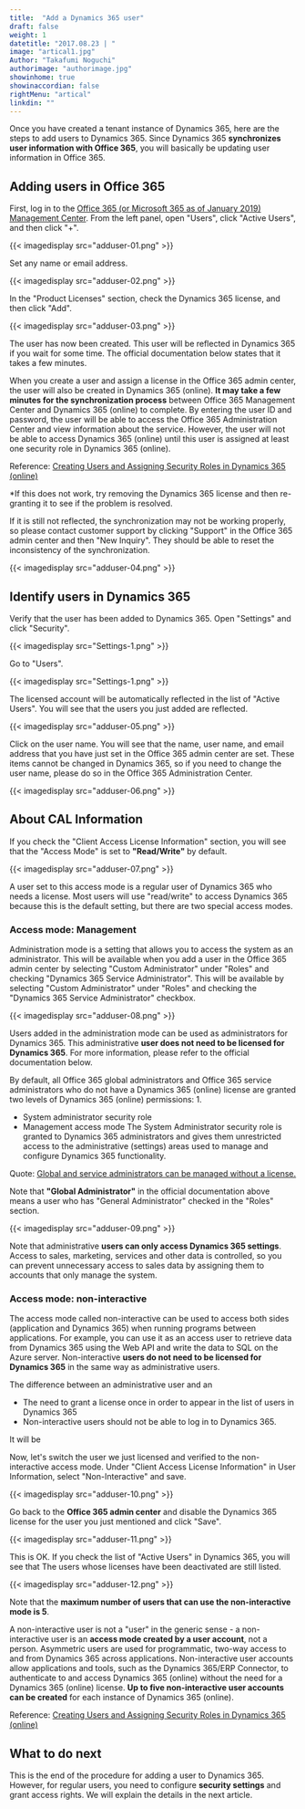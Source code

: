 ```yaml
---
title:  "Add a Dynamics 365 user"
draft: false
weight: 1
datetitle: "2017.08.23 | "
image: "artical1.jpg"
Author: "Takafumi Noguchi"
authorimage: "authorimage.jpg"
showinhome: true
showinaccordian: false
rightMenu: "artical"
linkdin: ""
---
```


<!-- Intro  -->
Once you have created a tenant instance of Dynamics 365, here are the steps to add users to Dynamics 365.
Since Dynamics 365 **synchronizes user information with Office 365**, you will basically be updating user information in Office 365.

## Adding users in Office 365
First, log in to the [Office 365 (or Microsoft 365 as of January 2019) Management Center](https://admin.microsoft.com/).
From the left panel, open "Users", click "Active Users", and then click "+".

<!-- Image= adduser-01.png -->
{{< imagedisplay src="adduser-01.png" >}}


Set any name or email address.
<!-- Image= adduser-02.png -->
{{< imagedisplay src="adduser-02.png" >}}


In the "Product Licenses" section, check the Dynamics 365 license, and then click "Add".
<!-- Image= adduser-03.png -->
{{< imagedisplay src="adduser-03.png" >}}

The user has now been created. This user will be reflected in Dynamics 365 if you wait for some time.
The official documentation below states that it takes a few minutes.

<!-- QuteBox -->
When you create a user and assign a license in the Office 365 admin center, the user will also be created in Dynamics 365 (online). **It may take a few minutes for the synchronization process** between Office 365 Management Center and Dynamics 365 (online) to complete.
By entering the user ID and password, the user will be able to access the Office 365 Administration Center and view information about the service. However, the user will not be able to access Dynamics 365 (online) until this user is assigned at least one security role in Dynamics 365 (online).

Reference: [Creating Users and Assigning Security Roles in Dynamics 365 (online)](https://docs.microsoft.com/ja-jp/power-platform/admin/create-users-assign-online-security-roles)

*If this does not work, try removing the Dynamics 365 license and then re-granting it to see if the problem is resolved.

If it is still not reflected, the synchronization may not be working properly, so please contact customer support by clicking "Support" in the Office 365 admin center and then "New Inquiry". They should be able to reset the inconsistency of the synchronization.
<!-- Image= adduser-04.png -->
{{< imagedisplay src="adduser-04.png" >}}


## Identify users in Dynamics 365
Verify that the user has been added to Dynamics 365. Open "Settings" and click "Security".
<!-- Image= Settings-1.png -->
{{< imagedisplay src="Settings-1.png" >}}


Go to "Users".
<!-- Image= Users.png -->
{{< imagedisplay src="Settings-1.png" >}}


The licensed account will be automatically reflected in the list of "Active Users".
You will see that the users you just added are reflected.
<!-- Image= adduser-05.png -->
{{< imagedisplay src="adduser-05.png" >}}


Click on the user name. You will see that the name, user name, and email address that you have just set in the Office 365 admin center are set. These items cannot be changed in Dynamics 365, so if you need to change the user name, please do so in the Office 365 Administration Center.
<!-- Image= adduser-06.png -->
{{< imagedisplay src="adduser-06.png" >}}


## About CAL Information
If you check the "Client Access License Information" section, you will see that the "Access Mode" is set to **"Read/Write"** by default.
<!-- Image= adduser-07.png -->
{{< imagedisplay src="adduser-07.png" >}}


A user set to this access mode is a regular user of Dynamics 365 who needs a license. Most users will use "read/write" to access Dynamics 365 because this is the default setting, but there are two special access modes.

### Access mode: Management
Administration mode is a setting that allows you to access the system as an administrator.
This will be available when you add a user in the Office 365 admin center by selecting "Custom Administrator" under "Roles" and checking "Dynamics 365 Service Administrator".
This will be available by selecting "Custom Administrator" under "Roles" and checking the "Dynamics 365 Service Administrator" checkbox.
<!-- Image= adduser-08.png -->
{{< imagedisplay src="adduser-08.png" >}}


Users added in the administration mode can be used as administrators for Dynamics 365.
This administrative **user does not need to be licensed for Dynamics 365**.
For more information, please refer to the official documentation below.

<!-- QuteBox -->
By default, all Office 365 global administrators and Office 365 service administrators who do not have a Dynamics 365 (online) license are granted two levels of Dynamics 365 (online) permissions: 1.
* System administrator security role
* Management access mode
The System Administrator security role is granted to Dynamics 365 administrators and gives them unrestricted access to the administrative (settings) areas used to manage and configure Dynamics 365 functionality.

Quote: [Global and service administrators can be managed without a license.](https://docs.microsoft.com/ja-jp/power-platform/admin/global-service-administrators-can-administer-without-license)

Note that **"Global Administrator"** in the official documentation above means a user who has "General Administrator" checked in the "Roles" section.

<!-- Image= adduser-09.png -->
{{< imagedisplay src="adduser-09.png" >}}

Note that administrative **users can only access Dynamics 365 settings**. Access to sales, marketing, services and other data is controlled, so you can prevent unnecessary access to sales data by assigning them to accounts that only manage the system.


### Access mode: non-interactive
The access mode called non-interactive can be used to access both sides (application and Dynamics 365) when running programs between applications. For example, you can use it as an access user to retrieve data from Dynamics 365 using the Web API and write the data to SQL on the Azure server. Non-interactive **users do not need to be licensed for Dynamics 365** in the same way as administrative users.

The difference between an administrative user and an
* The need to grant a license once in order to appear in the list of users in Dynamics 365
* Non-interactive users should not be able to log in to Dynamics 365.

It will be

Now, let's switch the user we just licensed and verified to the non-interactive access mode.
Under "Client Access License Information" in User Information, select "Non-Interactive" and save.

<!-- Image= adduser-10.png -->
{{< imagedisplay src="adduser-10.png" >}}


Go back to the **Office 365 admin center** and disable the Dynamics 365 license for the user you just mentioned and click "Save".
<!-- Image= adduser-11.png -->
{{< imagedisplay src="adduser-11.png" >}}


This is OK. If you check the list of "Active Users" in Dynamics 365, you will see that
The users whose licenses have been deactivated are still listed.

<!-- Image= adduser-12.png -->
{{< imagedisplay src="adduser-12.png" >}}


Note that the **maximum number of users that can use the non-interactive mode is 5**.

<!-- quate Box -->
A non-interactive user is not a "user" in the generic sense - a non-interactive user is an **access mode created by a user account**, not a person. Asymmetric users are used for programmatic, two-way access to and from Dynamics 365 across applications. Non-interactive user accounts allow applications and tools, such as the Dynamics 365/ERP Connector, to authenticate to and access Dynamics 365 (online) without the need for a Dynamics 365 (online) license. **Up to five non-interactive user accounts can be created** for each instance of Dynamics 365 (online).

Reference: [Creating Users and Assigning Security Roles in Dynamics 365 (online)](https://docs.microsoft.com/ja-jp/power-platform/admin/create-users-assign-online-security-roles)

## What to do next
This is the end of the procedure for adding a user to Dynamics 365. However, for regular users, you need to configure **security settings** and grant access rights. We will explain the details in the next article.    
&nbsp;